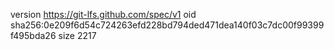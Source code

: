 version https://git-lfs.github.com/spec/v1
oid sha256:0e209f6d54c724263efd228bd794ded471dea140f03c7dc00f99399f495bda26
size 2217

